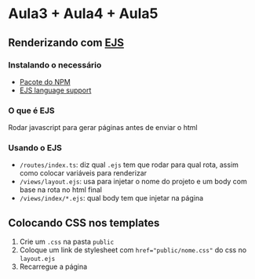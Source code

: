# Aula3 + Aula4 + Aula5

## Renderizando com [EJS](https://ejs.co/)

### Instalando o necessário

- [Pacote do NPM](https://www.npmjs.com/package/express-ejs-layouts)
- [EJS language support](https://marketplace.visualstudio.com/items?itemName=DigitalBrainstem.javascript-ejs-support)

### O que é EJS

Rodar javascript para gerar páginas antes de enviar o html

### Usando o EJS

- `/routes/index.ts`: diz qual `.ejs` tem que rodar para qual rota, assim como
  colocar variáveis para renderizar
- `/views/layout.ejs`: usa para injetar o nome do projeto e um body com base na
  rota no html final
- `/views/index/*.ejs`: qual body tem que injetar na página

## Colocando CSS nos templates

1. Crie um `.css` na pasta `public`
2. Coloque um link de stylesheet com `href="public/nome.css"` do css no
   `layout.ejs`
3. Recarregue a página
